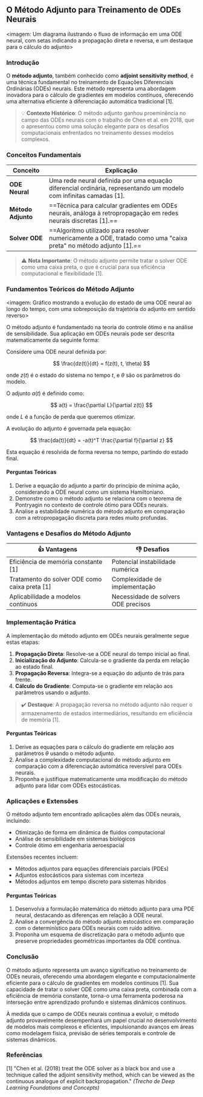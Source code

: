 ## O Método Adjunto para Treinamento de ODEs Neurais

<imagem: Um diagrama ilustrando o fluxo de informação em uma ODE neural, com setas indicando a propagação direta e reversa, e um destaque para o cálculo do adjunto>

### Introdução

O **método adjunto**, também conhecido como **adjoint sensitivity method**, é uma técnica fundamental no treinamento de Equações Diferenciais Ordinárias (ODEs) neurais. Este método representa uma abordagem inovadora para o cálculo de gradientes em modelos contínuos, oferecendo uma alternativa eficiente à diferenciação automática tradicional [1].

> 💡 **Contexto Histórico**: O método adjunto ganhou proeminência no campo das ODEs neurais com o trabalho de Chen et al. em 2018, que o apresentou como uma solução elegante para os desafios computacionais enfrentados no treinamento desses modelos complexos.

### Conceitos Fundamentais

| Conceito           | Explicação                                                   |
| ------------------ | ------------------------------------------------------------ |
| **ODE Neural**     | Uma rede neural definida por uma equação diferencial ordinária, representando um modelo com infinitas camadas [1]. |
| **Método Adjunto** | ==Técnica para calcular gradientes em ODEs neurais, análoga à retropropagação em redes neurais discretas [1].== |
| **Solver ODE**     | ==Algoritmo utilizado para resolver numericamente a ODE, tratado como uma "caixa preta" no método adjunto [1].== |

> ⚠️ **Nota Importante**: O método adjunto permite tratar o solver ODE como uma caixa preta, o que é crucial para sua eficiência computacional e flexibilidade [1].

### Fundamentos Teóricos do Método Adjunto

<imagem: Gráfico mostrando a evolução do estado de uma ODE neural ao longo do tempo, com uma sobreposição da trajetória do adjunto em sentido reverso>

O método adjunto é fundamentado na teoria do controle ótimo e na análise de sensibilidade. Sua aplicação em ODEs neurais pode ser descrita matematicamente da seguinte forma:

Considere uma ODE neural definida por:

$$
\frac{dz(t)}{dt} = f(z(t), t, \theta)
$$

onde $z(t)$ é o estado do sistema no tempo $t$, e $\theta$ são os parâmetros do modelo.

O adjunto $a(t)$ é definido como:

$$
a(t) = \frac{\partial L}{\partial z(t)}
$$

onde $L$ é a função de perda que queremos otimizar.

A evolução do adjunto é governada pela equação:

$$
\frac{da(t)}{dt} = -a(t)^T \frac{\partial f}{\partial z}
$$

Esta equação é resolvida de forma reversa no tempo, partindo do estado final.

#### Perguntas Teóricas

1. Derive a equação do adjunto a partir do princípio de mínima ação, considerando a ODE neural como um sistema Hamiltoniano.
2. Demonstre como o método adjunto se relaciona com o teorema de Pontryagin no contexto de controle ótimo para ODEs neurais.
3. Analise a estabilidade numérica do método adjunto em comparação com a retropropagação discreta para redes muito profundas.

### Vantagens e Desafios do Método Adjunto

| 👍 Vantagens                                   | 👎 Desafios                          |
| --------------------------------------------- | ----------------------------------- |
| Eficiência de memória constante [1]           | Potencial instabilidade numérica    |
| Tratamento do solver ODE como caixa preta [1] | Complexidade de implementação       |
| Aplicabilidade a modelos contínuos            | Necessidade de solvers ODE precisos |

### Implementação Prática

A implementação do método adjunto em ODEs neurais geralmente segue estas etapas:

1. **Propagação Direta**: Resolve-se a ODE neural do tempo inicial ao final.
2. **Inicialização do Adjunto**: Calcula-se o gradiente da perda em relação ao estado final.
3. **Propagação Reversa**: Integra-se a equação do adjunto de trás para frente.
4. **Cálculo do Gradiente**: Computa-se o gradiente em relação aos parâmetros usando o adjunto.

> ✔️ **Destaque**: A propagação reversa no método adjunto não requer o armazenamento de estados intermediários, resultando em eficiência de memória [1].

#### Perguntas Teóricas

1. Derive as equações para o cálculo do gradiente em relação aos parâmetros $\theta$ usando o método adjunto.
2. Analise a complexidade computacional do método adjunto em comparação com a diferenciação automática reversível para ODEs neurais.
3. Proponha e justifique matematicamente uma modificação do método adjunto para lidar com ODEs estocásticas.

### Aplicações e Extensões

O método adjunto tem encontrado aplicações além das ODEs neurais, incluindo:

- Otimização de forma em dinâmica de fluidos computacional
- Análise de sensibilidade em sistemas biológicos
- Controle ótimo em engenharia aeroespacial

Extensões recentes incluem:

- Métodos adjuntos para equações diferenciais parciais (PDEs)
- Adjuntos estocásticos para sistemas com incerteza
- Métodos adjuntos em tempo discreto para sistemas híbridos

#### Perguntas Teóricas

1. Desenvolva a formulação matemática do método adjunto para uma PDE neural, destacando as diferenças em relação à ODE neural.
2. Analise a convergência do método adjunto estocástico em comparação com o determinístico para ODEs neurais com ruído aditivo.
3. Proponha um esquema de discretização para o método adjunto que preserve propriedades geométricas importantes da ODE contínua.

### Conclusão

O método adjunto representa um avanço significativo no treinamento de ODEs neurais, oferecendo uma abordagem elegante e computacionalmente eficiente para o cálculo de gradientes em modelos contínuos [1]. Sua capacidade de tratar o solver ODE como uma caixa preta, combinada com a eficiência de memória constante, torna-o uma ferramenta poderosa na interseção entre aprendizado profundo e sistemas dinâmicos contínuos.

À medida que o campo de ODEs neurais continua a evoluir, o método adjunto provavelmente desempenhará um papel crucial no desenvolvimento de modelos mais complexos e eficientes, impulsionando avanços em áreas como modelagem física, previsão de séries temporais e controle de sistemas dinâmicos.

### Referências

[1] "Chen et al. (2018) treat the ODE solver as a black box and use a technique called the adjoint sensitivity method, which can be viewed as the continuous analogue of explicit backpropagation." *(Trecho de Deep Learning Foundations and Concepts)*
